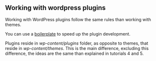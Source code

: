 ## Working with wordpress plugins

Working with WordPress plugins follow the same rules than working with themes. 

You can use a [boilerplate](https://github.com/DevinVinson/WordPress-Plugin-Boilerplate) to speed up the plugin development.

Plugins reside in *wp-content/plugins* folder, as opposite to themes, that reside in *wp-content/themes*. This is the main difference, excluding this difference, the ideas are the same than explained in tutorials 4 and 5.
